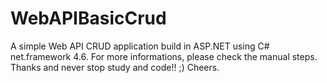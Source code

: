 # WebAPIBasicCrud
A simple Web API CRUD application build in ASP.NET using C# net.framework 4.6.
For more informations, please check the manual steps.
Thanks and never stop study and code!! ;)
Cheers.
